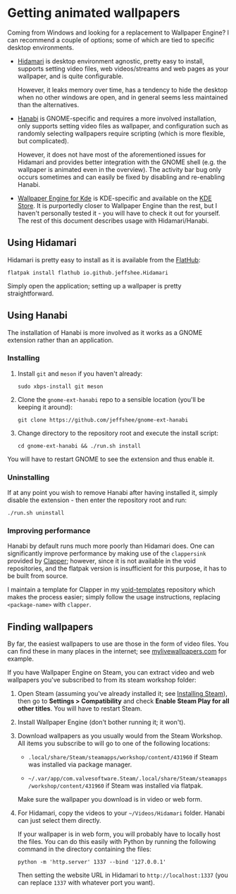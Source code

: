 # Getting animated wallpapers

Coming from Windows and looking for a replacement to Wallpaper Engine? I can recommend a couple of options; some of which are tied to specific desktop environments.

- [Hidamari](https://github.com/jeffshee/hidamari) is desktop environment agnostic, pretty easy to install, supports setting video files, web videos/streams and web pages as your wallpaper, and is quite configurable.

  However, it leaks memory over time, has a tendency to hide the desktop when no other windows are open, and in general seems less maintained than the alternatives.

- [Hanabi](https://github.com/jeffshee/gnome-ext-hanabi) is GNOME-specific and requires a more involved installation, only supports setting video files as wallpaper, and configuration such as randomly selecting wallpapers require scripting (which is more flexible, but complicated).

  However, it does not have most of the aforementioned issues for Hidamari and provides better integration with the GNOME shell (e.g. the wallpaper is animated even in the overview). The activity bar bug only occurs sometimes and can easily be fixed by disabling and re-enabling Hanabi.

- [Wallpaper Engine for Kde](https://github.com/catsout/wallpaper-engine-kde-plugin) is KDE-specific and available on the [KDE Store](https://store.kde.org/p/1475528/). It is purportedly closer to Wallpaper Engine than the rest, but I haven't personally tested it - you will have to check it out for yourself. The rest of this document describes usage with Hidamari/Hanabi.

## Using Hidamari

Hidamari is pretty easy to install as it is available from the [FlatHub](Installing%20apps%20via%20Flatpak.md):

```
flatpak install flathub io.github.jeffshee.Hidamari
```

Simply open the application; setting up a wallpaper is pretty straightforward.

## Using Hanabi

The installation of Hanabi is more involved as it works as a GNOME extension rather than an application.

### Installing

1.  Install `git` and `meson` if you haven't already:

    ```Shell
    sudo xbps-install git meson
    ```

2.  Clone the `gnome-ext-hanabi` repo to a sensible location (you'll be keeping it around):

    ```Shell
    git clone https://github.com/jeffshee/gnome-ext-hanabi
    ```

3.  Change directory to the repository root and execute the install script:

    ```Shell
    cd gnome-ext-hanabi && ./run.sh install
    ```

You will have to restart GNOME to see the extension and thus enable it.

### Uninstalling

If at any point you wish to remove Hanabi after having installed it, simply disable the extension - then enter the repository root and run:

```Shell
./run.sh uninstall
```

### Improving performance

Hanabi by default runs much more poorly than Hidamari does. One can significantly improve performance by making use of the `clappersink` provided by [Clapper](https://github.com/Rafostar/clapper); however, since it is not available in the void repositories, and the flatpak version is insufficient for this purpose, it has to be built from source.

I maintain a template for Clapper in my [void-templates](https://github.com/deimonn/void-templates) repository which makes the process easier; simply follow the usage instructions, replacing `<package-name>` with `clapper`.

## Finding wallpapers

By far, the easiest wallpapers to use are those in the form of video files. You can find these in many places in the internet; see [mylivewallpapers.com](https://mylivewallpapers.com/) for example.

If you have Wallpaper Engine on Steam, you can extract video and web wallpapers you've subscribed to from its steam workshop folder:

1.  Open Steam (assuming you've already installed it; see [Installing Steam](Installing%20Steam.md)), then go to **Settings > Compatibility** and check **Enable Steam Play for all other titles**. You will have to restart Steam.

2.  Install Wallpaper Engine (don't bother running it; it won't).

3.  Download wallpapers as you usually would from the Steam Workshop. All items you subscribe to will go to one of the following locations:

    - `.local/share/Steam/steamapps/workshop/content/431960` if Steam was installed via package manager.

    - `~/.var/app/com.valvesoftware.Steam/.local/share/Steam/steamapps/workshop/content/431960` if Steam was installed via flatpak.

    Make sure the wallpaper you download is in video or web form.

4.  For Hidamari, copy the videos to your `~/Videos/Hidamari` folder. Hanabi can just select them directly.

    If your wallpaper is in web form, you will probably have to locally host the files. You can do this easily with Python by running the following command in the directory containing the files:

    ```Shell
    python -m 'http.server' 1337 --bind '127.0.0.1'
    ```

    Then setting the website URL in Hidamari to `http://localhost:1337` (you can replace `1337` with whatever port you want).
